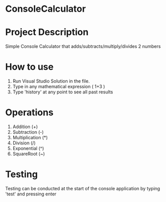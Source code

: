 # ConsoleCalculator

# Project Description 
 Simple Console Calculator that adds/subtracts/multiply/divides 2 numbers 

# How to use
 1. Run Visual Studio Solution in the file. 
 2. Type in any mathematical expression ( 1+3 )
 3. Type 'history' at any point to see all past results

# Operations
 1. Addition (+)
 2. Subtraction (-)
 3. Multiplication (*)
 4. Division (/)
 5. Exponential (^)
 6. SquareRoot (~)

# Testing
Testing can be conducted at the start of the console application by typing 'test' and pressing enter
